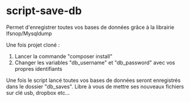 # script-save-db
Permet d'enregistrer toutes vos bases de données grâce à la librairie Ifsnop/Mysqldump

Une fois projet cloné :

1. Lancer la commande "composer install"
2. Changer les variables "db_username" et "db_password" avec vos propres identifiants

Une fois le script lancé toutes vos bases de données seront enregistrés dans le dossier "db_saves".
Libre à vous de mettre ses nouveaux fichiers sur clé usb, dropbox etc...
